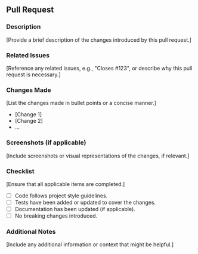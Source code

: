 ## Pull Request

### Description
[Provide a brief description of the changes introduced by this pull request.]

### Related Issues
[Reference any related issues, e.g., "Closes #123", or describe why this pull request is necessary.]

### Changes Made
[List the changes made in bullet points or a concise manner.]

- [Change 1]
- [Change 2]
- ...

### Screenshots (if applicable)
[Include screenshots or visual representations of the changes, if relevant.]

### Checklist
[Ensure that all applicable items are completed.]

- [ ] Code follows project style guidelines.
- [ ] Tests have been added or updated to cover the changes.
- [ ] Documentation has been updated (if applicable).
- [ ] No breaking changes introduced.

### Additional Notes
[Include any additional information or context that might be helpful.]
